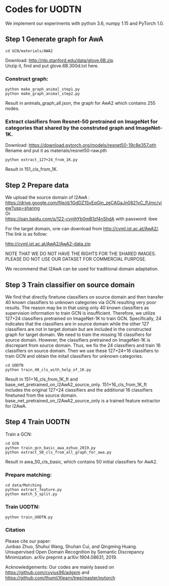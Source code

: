 # Codes for UODTN

We implement our experiments with python 3.6, numpy 1.15 and PyTorch 1.0.

## Step 1 Generate graph for AwA
```
cd GCN/materials/AWA2 
```

Download: http://nlp.stanford.edu/data/glove.6B.zip  
Unzip it, find and put glove.6B.300d.txt here.

### Construct graph:
```
python make_graph_animal_step1.py  
python make_graph_animal_step2.py  
```
Result in animals_graph_all.json, the graph for AwA2 which contains 255 nodes.  

### Extract clasifiers from Resnet-50 pretrained on ImageNet for categories that shared by the construted graph and ImageNet-1K.
Download: https://download.pytorch.org/models/resnet50-19c8e357.pth  
Rename and put it as materials/resnet50-raw.pth  
```
python extract_127+24_from_1K.py  
```

Result in 151_cls_from_1K.  

## Step 2 Prepare data

We upload the source domain of I2AwA :  
https://drive.google.com/file/d/1GdDZ1SvEqGin_zeCAGaJn0821vC_PJmc/view?usp=sharing  
Or  
https://pan.baidu.com/s/122-cvnjhYb0mB1zf4nShdA with password: ibee  

For the target domain, one can download from http://cvml.ist.ac.at/AwA2/. The link is as follow:

http://cvml.ist.ac.at/AwA2/AwA2-data.zip  

NOTE THAT WE DO NOT HAVE THE RIGHTS FOR THE SHARED IMAGES. PLEASE DO NOT USE OUR DATASET FOR COMMERCIAL PURPOSE.  

We recommend that I2AwA can be used for traditional domain adaptation.

## Step 3 Train classifier on source domain

We find that directly finetune classifiers on source domain and then transfer 40 known classifiers to unknown categories via GCN resulting very poor results. The reason may be in that using only 40 known classifiers as supervision information to train GCN is insufficient. Therefore, we utilize 127+24 classifiers pretrained on ImageNet-1K to train GCN. Specifically, 24 indicates that the classifiers are in source domain while the other 127 classifiers are not in target domain but are included in the constructed graph for target domain. We need to train the missing 16 classifiers for source domain. However, the classifiers pretrained on ImageNet-1K is discrepant from source domain. Thus, we fix the 24 classifiers and train 16 classifiers on source domain. Then we use these 127+24+16 classifiers to train GCN and obtain the initail classifiers for unknown categories.  

```
cd UODTN  
python train_40_cls_with_help_of_1K.py  
```

Result in 151+16_cls_from_1K_ft and base_net_pretrained_on_I2AwA2_source_only. 151+16_cls_from_1K_ft includes the original 127+24 classifiers and the additional 16 classifiers finetuned from the source domain. base_net_pretrained_on_I2AwA2_source_only is a trained feature extractor for I2AwA.  

## Step 4 Train UODTN

Train a GCN:  

```
cd GCN  
python train_gcn_basic_awa_ezhuo_2019.py  
python extract_50_cls_from_all_graph_for_awa.py  
```

Result in awa_50_cls_basic, which contains 50 initial classifiers for AwA2.  

### Prepare matching:

```
cd data/Matching  
python extract_feature.py  
python match_5_split.py  
```

 
### Train UODTN:
 
```
python train_UODTN.py  
```
### Citation
Please cite our paper:  
Junbao Zhuo, Shuhui Wang, Shuhan Cui, and Qingming Huang. Unsupervised Open Domain Recognition by Semantic Discrepancy Minimization. arXiv preprint a	arXiv:1904.08631, 2019.  
  
Acknowledgements: Our codes are mainly based on https://github.com/cyvius96/adgpm and https://github.com/thuml/Xlearn/tree/master/pytorch
